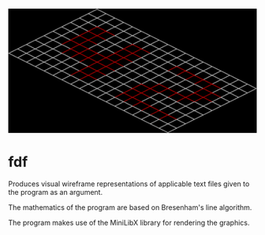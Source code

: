 ![GIF representation of the 42 pattern](https://github.com/JoonasJaemsae/fdf/blob/master/42.gif)

# fdf
Produces visual wireframe representations of applicable text files given to the program as an argument.

The mathematics of the program are based on Bresenham's line algorithm.

The program makes use of the MiniLibX library for rendering the graphics.
